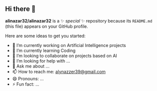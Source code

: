 ## Hi there 👋


**alinazar32/alinazar32** is a ✨ _special_ ✨ repository because its `README.md` (this file) appears on your GitHub profile.

Here are some ideas to get you started:

- 🔭 I’m currently working on Artificial Intelligence projects
- 🌱 I’m currently learning Coding 
- 👯 I’m looking to collaborate on projects based on  AI
- 🤔 I’m looking for help with ...
- 💬 Ask me about ...
- 📫 How to reach me: alynazzer39@gmail.com
- 😄 Pronouns: ...
- ⚡ Fun fact: ...
  
